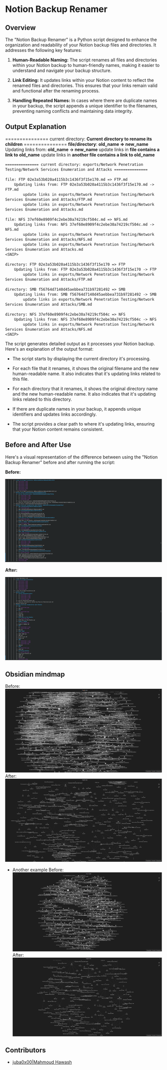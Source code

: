 # Notion Backup Renamer

## Overview

The "Notion Backup Renamer" is a Python script designed to enhance the organization and readability of your Notion backup files and directories. It addresses the following key features:

1. **Human-Readable Naming:** The script renames all files and directories within your Notion backup to human-friendly names, making it easier to understand and navigate your backup structure.

2. **Link Editing:** It updates links within your Notion content to reflect the renamed files and directories. This ensures that your links remain valid and functional after the renaming process.

3. **Handling Repeated Names:** In cases where there are duplicate names in your backup, the script appends a unique identifier to the filenames, preventing naming conflicts and maintaining data integrity.

## Output Explanation

=============== current directory: **Current directory to rename its children** ===============
**file/directory**: **old_name => new_name**
  Updating links from: **old_name -> new_name**
    update links in **file contains a link to old_name**
    update links in **another file contains a link to old_name** 

```
=============== current directory: exports/Network Penetration Testing/Network Services Enumeration and Attacks ===============

file: FTP 02e3a53b020a4115b3c1436f3f15e170.md => FTP.md
	Updating links from: FTP 02e3a53b020a4115b3c1436f3f15e170.md -> FTP.md
		update links in exports/Network Penetration Testing/Network Services Enumeration and Attacks/FTP.md 
		update links in exports/Network Penetration Testing/Network Services Enumeration and Attacks.md 

file: NFS 37ef60e8909f4c2ebe30a74219cf504c.md => NFS.md
	Updating links from: NFS 37ef60e8909f4c2ebe30a74219cf504c.md -> NFS.md
		update links in exports/Network Penetration Testing/Network Services Enumeration and Attacks/NFS.md 
		update links in exports/Network Penetration Testing/Network Services Enumeration and Attacks.md 
<SNIP>

directory: FTP 02e3a53b020a4115b3c1436f3f15e170 => FTP
	Updating links from: FTP 02e3a53b020a4115b3c1436f3f15e170 -> FTP
		update links in exports/Network Penetration Testing/Network Services Enumeration and Attacks/FTP.md 

directory: SMB f56764d7140d45aebbea731b97281492 => SMB
	Updating links from: SMB f56764d7140d45aebbea731b97281492 -> SMB
		update links in exports/Network Penetration Testing/Network Services Enumeration and Attacks/SMB.md 

directory: NFS 37ef60e8909f4c2ebe30a74219cf504c => NFS
	Updating links from: NFS 37ef60e8909f4c2ebe30a74219cf504c -> NFS
		update links in exports/Network Penetration Testing/Network Services Enumeration and Attacks/NFS.md 
<SNIP>
```

The script generates detailed output as it processes your Notion backup. Here's an explanation of the output format:

- The script starts by displaying the current directory it's processing.

- For each file that it renames, it shows the original filename and the new human-readable name. It also indicates that it's updating links related to this file.

- For each directory that it renames, it shows the original directory name and the new human-readable name. It also indicates that it's updating links related to this directory.

- If there are duplicate names in your backup, it appends unique identifiers and updates links accordingly.

- The script provides a clear path to where it's updating links, ensuring that your Notion content remains consistent.

## Before and After Use

Here's a visual representation of the difference between using the "Notion Backup Renamer" before and after running the script:

**Before:**

![Before](images/before.png)

**After:**

![After](/images/after.png)

## Obsidian mindmap
Before: 
![before](images/graph-2-before.png)
After:
![after](images/graph-2-after.png)

- Another example 
Before: 
![before](images/graph-1-before.png)
After: 
![after](images/graph-1-after.png)


## Contributors

- [juba0x00|Mahmoud Hawash](https://www.linkedin.com/in/juba0x00/)
